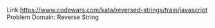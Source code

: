 Link:https://www.codewars.com/kata/reversed-strings/train/javascript 
Problem Domain: Reverse String